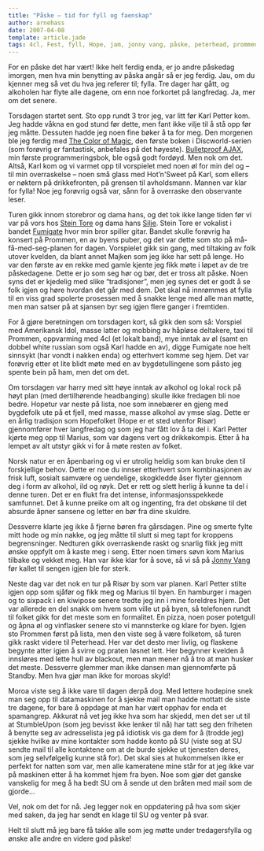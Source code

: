 ```yaml
---
title: "Påske – tid for fyll og faenskap"
author: arnehass
date: 2007-04-08
template: article.jade
tags: 4cl, Fest, fyll, Hope, jam, jonny vang, påske, peterhead, prommen, Risør, standby, stumbleupon
---
```


<p>For en påske det har vært! Ikke helt ferdig enda, er jo andre påskedag imorgen, men hva min benytting av påska angår så er jeg ferdig. Jau, om du kjenner meg så vet du hva jeg referer til; fylla. Tre dager har gått, og alkoholen har flyte alle dagene, om enn noe forkortet på langfredag. Ja, mer om det senere.</p>
<span class="more"></span>
<p>Torsdagen startet sent. Sto opp rundt 3 tror jeg, var litt før Karl Petter kom. Jeg hadde våkna en god stund før dette, men fant ikke vilje til å stå opp før jeg måtte. Dessuten hadde jeg noen fine bøker å ta for meg. Den morgenen ble jeg ferdig med <a href="http://www.amazon.co.uk/exec/obidos/ASIN/0061020710/ref=nosim/deliciousmons-21">The Color of Magic</a>, den første boken i Discworld-serien (som forøvrig er fantastisk, anbefales på det høyeste). <a href="http://www.amazon.co.uk/exec/obidos/ASIN/0321472667/ref=nosim/deliciousmons-21">Bulletproof AJAX</a>, min første programmeringsbok, ble også godt fordøyd. Men nok om det. Altså, Karl kom og vi varmet opp til vorspielet med noen øl for min del og – til min overraskelse – noen små glass med Hot’n'Sweet på Karl, som ellers er nøktern på drikkefronten, på grensen til avholdsmann. Mannen var klar for fylla!  Noe jeg forøvrig også var, sånn for å overraske den observante leser.</p>
<p>Turen gikk innom storebror og dama hans, og det tok ikke lange tiden før vi var på vors hos <a href="http://www.myspace.com/haggard_poop">Stein Tore</a> og dama hans <a href="http://www.myspace.com/silje25">Silje</a>. Stein Tore er vokalist i bandet <a href="http://fumigaterock.com/">Fumigate</a> hvor min bror spiller gitar. Bandet skulle forøvrig ha konsert på Prommen, en av byens puber, og det var dette som sto på må-få-med-seg-planen for dagen. Vorspielet gikk sin gang, med tiltaking av folk utover kvelden, da blant annet Majken som jeg ikke har sett på lenge. Ho var den første av en rekke med gamle kjente jeg fikk møte i løpet av de tre påskedagene. Dette er jo som seg hør og bør, det er tross alt påske. Noen syns det er kjedelig med slike “tradisjoner”, men jeg synes det er godt å se folk igjen og høre hvordan det går med dem. Det skal nå innrømmes at fylla til en viss grad spolerte prosessen med å snakke lenge med alle man møtte, men man satser på at sjansen byr seg igjen flere ganger i fremtiden.</p>
<p>For å gjøre beretningen om torsdagen kort, så gikk den som så: Vorspiel med Amerikansk Idol, masse latter og mobbing av håpløse deltakere, taxi til Prommen, oppvarming med 4cl (et lokalt band), mye inntak av øl (samt en dobbel white russian som også Karl hadde en av), digge Fumigate noe helt sinnsykt (har vondt i nakken enda) og etterhvert komme seg hjem. Det var forøvrig etter et lite blidt møte med en av bygdetullingene som påsto jeg spente bein på ham, men det om det.</p>
<p>Om torsdagen var harry med sitt høye inntak av alkohol og lokal rock på høyt plan (med dertilhørende headbanging) skulle ikke fredagen bli noe bedre. Hopetur var neste på lista, noe som innebærer en gjeng med bygdefolk ute på et fjell, med masse, masse alkohol av ymse slag. Dette er en årlig tradisjon som Hopefolket (Hope er et sted utenfor Risør) gjennomfører hver langfredag og som jeg har fått lov å ta del i. Karl Petter kjørte meg opp til Marius, som var dagens vert og drikkekompis. Etter å ha lempet av alt utstyr gikk vi for å møte resten av folket.</p>
<p>Norsk natur er en åpenbaring og vi er utrolig heldig som kan bruke den til forskjellige behov. Dette er noe du innser etterhvert som kombinasjonen av frisk luft, sosialt samvære og uendelige, skogkledde åser flyter gjennom deg i form av alkohol, ild og røyk. Det er rett og slett herlig å kunne ta del i denne turen. Det er en flukt fra det intense, informasjonsspekkede samfunnet. Det å kunne preike om alt og ingenting, fra det obskøne til det absurde åpner sansene og letter en bør fra dine skuldre.</p>
<p>Dessverre klarte jeg ikke å fjerne børen fra gårsdagen. Pine og smerte fylte mitt hode og min nakke, og jeg måtte til slutt si meg tapt for kroppens begrensninger. Nedturen gikk overraskende raskt og snarlig fikk jeg mitt ønske oppfylt om å kaste meg i seng. Etter noen timers søvn kom Marius tilbake og vekket meg. Han var ikke klar for å sove, så vi så på <a title="Jonny Vang på IMDB" href="http://www.imdb.com/title/tt0355611/">Jonny Vang</a> før kallet til sengen igjen ble for sterk.</p>
<p>Neste dag var det nok en tur på Risør by som var planen. Karl Petter stilte igjen opp som sjåfør og fikk meg og Marius til byen. En hamburger i magen og to sixpack i en kiwipose senere tredte jeg inn i mine foreldres hjem. Det var allerede en del snakk om hvem som ville ut på byen, så telefonen rundt til folket gikk for det meste som en formalitet. En pizza, noen poser potetgull og åpna øl og vinflasker senere sto vi mannsterke og klare for byen. Igjen sto Prommen først på lista, men den viste seg å være folketom, så turen gikk raskt videre til Peterhead. Her var det desto mer livlig, og flaskene begynte atter igjen å svirre og praten løsnet lett. Her begynner kvelden å innsløres med lette hull av blackout, men man mener nå å tro at man husker det meste. Dessverre glemmer man ikke dansen man gjennomførte på Standby. Men hva gjør man ikke for moroas skyld!</p>
<p>Moroa viste seg å ikke vare til dagen derpå dog. Med lettere hodepine snek man seg opp til datamaskinen for å sjekke mail man hadde mottatt de siste tre dagene, for bare å oppdage at man har vært opphav for enda et spamangrep. Akkurat nå vet jeg ikke hva som har skjedd, men det ser ut til at StumbleUpon (som jeg bevisst ikke lenker til nå) har tatt seg den friheten å benytte seg av adresselista jeg på idiotisk vis ga dem for å (trodde jeg) sjekke hvilke av mine kontakter som hadde konto på SU (viste seg at SU sendte mail til alle kontaktene om at de burde sjekke ut tjenesten deres, som jeg selvfølgelig kunne stå for). Det skal sies at hukommelsen ikke er perfekt for natten som var, men alle kameratene mine står for at jeg ikke var på maskinen etter å ha kommet hjem fra byen. Noe som gjør det ganske vanskelig for meg å ha bedt SU om å sende ut den bråten med mail som de gjorde…</p>
<p>Vel, nok om det for nå. Jeg legger nok en oppdatering på hva som skjer med saken, da jeg har sendt en klage til SU og venter på svar.</p>
<p>Helt til slutt må jeg bare få takke alle som jeg møtte under tredagersfylla og ønske alle andre en videre god påske!</p>
